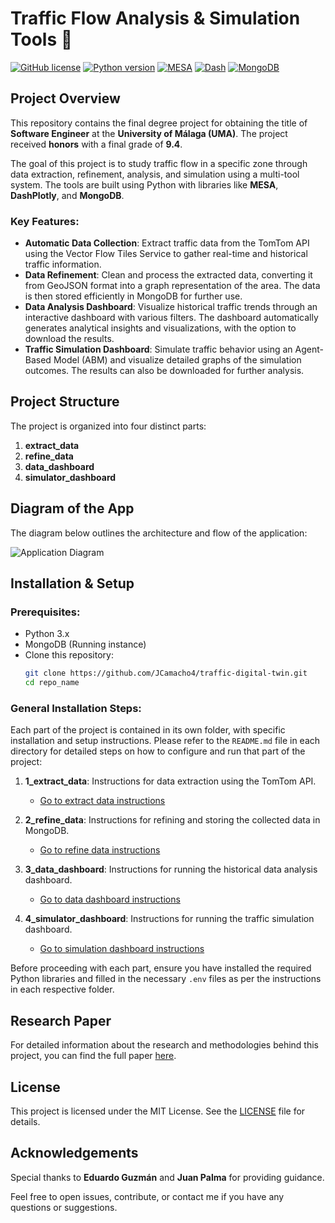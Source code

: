 # Traffic Flow Analysis & Simulation Tools 🚦

[![GitHub license](https://img.shields.io/github/license/JCamacho4/traffic-digital-twin)](LICENSE)
[![Python version](https://img.shields.io/badge/python-3.x-blue.svg)](https://www.python.org/)
[![MESA](https://img.shields.io/badge/MESA-ABM_Framework-green.svg)](https://mesa.readthedocs.io/en/stable/)
[![Dash](https://img.shields.io/badge/Dash-Plotly-yellow.svg)](https://dash.plotly.com/)
[![MongoDB](https://img.shields.io/badge/MongoDB-NoSQL-orange.svg)](https://www.mongodb.com/)

## Project Overview
This repository contains the final degree project for obtaining the title of **Software Engineer** at the **University of Málaga (UMA)**. The project received **honors** with a final grade of **9.4**. 

The goal of this project is to study traffic flow in a specific zone through data extraction, refinement, analysis, and simulation using a multi-tool system. The tools are built using Python with libraries like **MESA**, **DashPlotly**, and **MongoDB**.

### Key Features:
- **Automatic Data Collection**: Extract traffic data from the TomTom API using the Vector Flow Tiles Service to gather real-time and historical traffic information.
- **Data Refinement**: Clean and process the extracted data, converting it from GeoJSON format into a graph representation of the area. The data is then stored efficiently in MongoDB for further use.
- **Data Analysis Dashboard**: Visualize historical traffic trends through an interactive dashboard with various filters. The dashboard automatically generates analytical insights and visualizations, with the option to download the results.
- **Traffic Simulation Dashboard**: Simulate traffic behavior using an Agent-Based Model (ABM) and visualize detailed graphs of the simulation outcomes. The results can also be downloaded for further analysis.

## Project Structure
The project is organized into four distinct parts:

1. **extract_data**
2. **refine_data**
3. **data_dashboard**
4. **simulator_dashboard**

## Diagram of the App
The diagram below outlines the architecture and flow of the application:

![Application Diagram](./project_abstract_horizontal.drawio.png)

## Installation & Setup

### Prerequisites:
- Python 3.x
- MongoDB (Running instance)
- Clone this repository:
    ```bash
    git clone https://github.com/JCamacho4/traffic-digital-twin.git
    cd repo_name
    ```

### General Installation Steps:
Each part of the project is contained in its own folder, with specific installation and setup instructions. Please refer to the `README.md` file in each directory for detailed steps on how to configure and run that part of the project:

1. **1_extract_data**: Instructions for data extraction using the TomTom API.
   - [Go to extract data instructions](./1_extract_data/README.md)
   
2. **2_refine_data**: Instructions for refining and storing the collected data in MongoDB.
   - [Go to refine data instructions](./2_refine_data/README.md)
   
3. **3_data_dashboard**: Instructions for running the historical data analysis dashboard.
   - [Go to data dashboard instructions](./3_data_dashboard/README.md)
   
4. **4_simulator_dashboard**: Instructions for running the traffic simulation dashboard.
   - [Go to simulation dashboard instructions](./4_simulator_dashboard/README.md)

Before proceeding with each part, ensure you have installed the required Python libraries and filled in the necessary `.env` files as per the instructions in each respective folder.

## Research Paper
For detailed information about the research and methodologies behind this project, you can find the full paper [here](./paper.pdf).

## License
This project is licensed under the MIT License. See the [LICENSE](./LICENSE) file for details.

## Acknowledgements
Special thanks to **Eduardo Guzmán** and **Juan Palma** for providing guidance.

Feel free to open issues, contribute, or contact me if you have any questions or suggestions.
